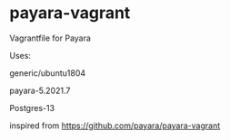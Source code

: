 # payara-vagrant #

Vagrantfile for Payara

Uses: 

generic/ubuntu1804

payara-5.2021.7

Postgres-13


inspired from https://github.com/payara/payara-vagrant
